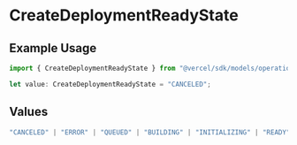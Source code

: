 # CreateDeploymentReadyState

## Example Usage

```typescript
import { CreateDeploymentReadyState } from "@vercel/sdk/models/operations";

let value: CreateDeploymentReadyState = "CANCELED";
```

## Values

```typescript
"CANCELED" | "ERROR" | "QUEUED" | "BUILDING" | "INITIALIZING" | "READY"
```